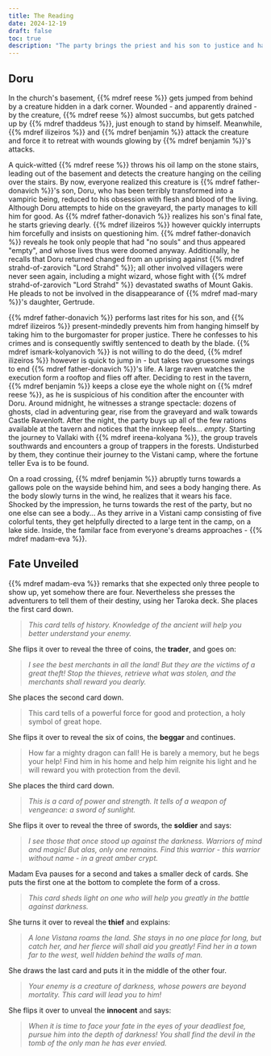 ```yaml
---
title: The Reading
date: 2024-12-19
draft: false
toc: true
description: "The party brings the priest and his son to justice and have their own fate revealed"
---
```


## Doru

In the church's basement, {{% mdref reese %}} gets jumped from behind by a creature hidden in a dark corner. Wounded - and apparently drained - by the creature, {{% mdref reese %}} almost succumbs, but gets patched up by {{% mdref thaddeus %}}, just enough to stand by himself. Meanwhile, {{% mdref ilizeiros %}} and {{% mdref benjamin %}} attack the creature and force it to retreat with wounds glowing by {{% mdref benjamin %}}'s attacks. 

A quick-witted {{% mdref reese %}} throws his oil lamp on the stone stairs, leading out of the basement and detects the creature hanging on the ceiling over the stairs. By now, everyone realized this creature is {{% mdref father-donavich %}}'s son, Doru, who has been terribly transformed into a vampiric being, reduced to his obsession with flesh and blood of the living. Although Doru attempts to hide on the graveyard, the party manages to kill him for good. 
As {{% mdref father-donavich %}} realizes his son's final fate, he starts grieving dearly. {{% mdref ilizeiros %}} however quickly interrupts him forcefully and insists on questioning him. {{% mdref father-donavich %}} reveals he took only people that had "no souls" and thus appeared "empty", and whose lives thus were doomed anyway. Additionally, he recalls that Doru returned changed from an uprising against {{% mdref strahd-of-zarovich "Lord Strahd" %}}; all other involved villagers were never seen again, including a might wizard, whose fight with {{% mdref strahd-of-zarovich "Lord Strahd" %}} devastated swaths of Mount Gakis. He pleads to not be involved in the disappearance of {{% mdref mad-mary %}}'s daughter, Gertrude.

{{% mdref father-donavich %}} performs last rites for his son, and {{% mdref ilizeiros %}} present-mindedly prevents him from hanging himself by taking him to the burgomaster for proper justice. There he confesses to his crimes and is consequently swiftly sentenced to death by the blade. {{% mdref ismark-kolyanovich %}} is not willing to do the deed, {{% mdref ilizeiros %}} however is quick to jump in - but takes two gruesome swings to end {{% mdref father-donavich %}}'s life. A large raven watches the execution form a rooftop and flies off after.
Deciding to rest in the tavern, {{% mdref benjamin %}} keeps a close eye the whole night on {{% mdref reese %}}, as he is suspicious of his condition after the encounter with Doru. Around midnight, he witnesses a strange spectacle: dozens of ghosts, clad in adventuring gear, rise from the graveyard and walk towards Castle Ravenloft.
After the night, the party buys up all of the few rations available at the tavern and notices that the innkeep feels... *empty*. Starting the journey to Vallaki with {{% mdref ireena-kolyana %}}, the group travels southwards and encounters a group of trappers in the forests. Undisturbed by them, they continue their journey to the Vistani camp, where the fortune teller Eva is to be found.

On a road crossing, {{% mdref benjamin %}} abruptly turns towards a gallows pole on the wayside behind him, and sees a body hanging there. As the body slowly turns in the wind, he realizes that it wears his face. Shocked by the impression, he turns towards the rest of the party, but no one else can see a body...
As they arrive in a Vistani camp consisting of five colorful tents, they get helpfully directed to a large tent in the camp, on a lake side. Inside, the familar face from everyone's dreams approaches - {{% mdref madam-eva %}}.

## Fate Unveiled

{{% mdref madam-eva %}} remarks that she expected only three people to show up, yet somehow there are four. Nevertheless she presses the adventurers to tell them of their destiny, using her Taroka deck. She places the first card down. 

> *This card tells of history. Knowledge of the ancient will help you better understand your enemy.*

She flips it over to reveal the three of coins, the **trader**, and goes on: 

>  *I see the best merchants in all the land! But they are the victims of a great theft! Stop the thieves, retrieve what was stolen, and the merchants shall reward you dearly.*


She places the second card down.

> This card tells of a powerful force for good and protection, a holy symbol of great hope. 

She flips it over to reveal the six of coins, the **beggar** and continues.

> How far a mighty dragon can fall! He is barely a memory, but he begs your help! Find him in his home and help him reignite his light and he will reward you with protection from the devil.


She places the third card down.

> *This is a card of power and strength. It tells of a weapon of vengeance: a sword of sunlight.* 

She flips it over to reveal the three of swords, the **soldier** and says:

> *I see those that once stood up against the darkness. Warriors of mind and magic! But alas, only one remains. Find this warrior - this warrior without name - in a great amber crypt.*


Madam Eva pauses for a second and takes a smaller deck of cards. She puts the first one at the bottom to complete the form of a cross.

> *This card sheds light on one who will help you greatly in the battle against darkness.* 

She turns it over to reveal the **thief** and explains:

> *A lone Vistana roams the land. She stays in no one place for long, but catch her, and her fierce will shall aid you greatly! Find her in a town far to the west, well hidden behind the walls of man.*


She draws the last card and puts it in the middle of the other four.

> *Your enemy is a creature of darkness, whose powers are beyond mortality. This card will lead you to him!* 

She flips it over to unveal the **innocent** and says:

> *When it is time to face your fate in the eyes of your deadliest foe, pursue him into the depth of darkness! You shall find the devil in the tomb of the only man he has ever envied.*
